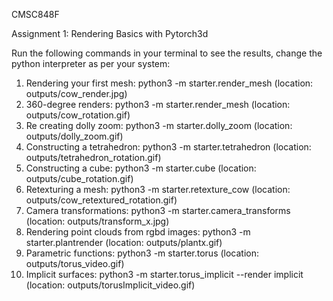 CMSC848F

Assignment 1: Rendering Basics with Pytorch3d

Run the following commands in your terminal to see the results, change the python interpreter as per your system:

1. Rendering your first mesh: python3 -m starter.render_mesh   (location: outputs/cow_render.jpg)
2. 360-degree renders: python3 -m starter.render_mesh   (location: outputs/cow_rotation.gif)
3. Re creating dolly zoom: python3 -m starter.dolly_zoom   (location: outputs/dolly_zoom.gif)
4. Constructing a tetrahedron: python3 -m starter.tetrahedron    (location: outputs/tetrahedron_rotation.gif)
5. Constructing a cube: python3 -m starter.cube    (location: outputs/cube_rotation.gif)
6. Retexturing a mesh: python3 -m starter.retexture_cow    (location: outputs/cow_retextured_rotation.gif)
7. Camera transformations: python3 -m starter.camera_transforms    (location: outputs/transform_x.jpg)
8. Rendering point clouds from rgbd images: python3 -m starter.plantrender    (location: outputs/plantx.gif)
9. Parametric functions: python3 -m starter.torus    (location: outputs/torus_video.gif)
10. Implicit surfaces: python3 -m starter.torus_implicit --render implicit    (location: outputs/torusImplicit_video.gif)
